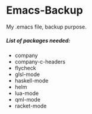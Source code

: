 Emacs-Backup
============

My .emacs file, backup purpose.

##### List of packages needed:

- company
- company-c-headers
- flycheck
- glsl-mode
- haskell-mode
- helm
- lua-mode
- qml-mode
- racket-mode
